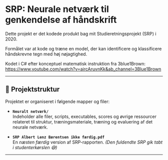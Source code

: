 # SRP: Neurale netværk til genkendelse af håndskrift

Dette projekt er det kodede produkt bag mit Studieretningsprojekt (SRP) i 2020. 

Formålet var at kode og træne en model, der kan identificere og klassificere håndskrevne tegn med høj nøjagtighed. 

Kodet i C# efter konceptuel matematisk instruktion fra 3blue1Brown: 
https://www.youtube.com/watch?v=aircAruvnKk&ab_channel=3Blue1Brown

---

## 📁 Projektstruktur

Projektet er organiseret i følgende mapper og filer:

- **`Neuralt netværk/`**  
  Indeholder alle filer, scripts, executables, scores og øvrige ressourcer relateret til struktur, træningsmateriale, træning og evaluering af det neurale netværk.

- **`SRP Albert Lenz Bærentsen ikke færdig.pdf`**  
  En *næsten færdig* version af SRP-rapporten. *(Den fuldendte SRP gik tabt i studenterkørslen 😅)*
  
---
